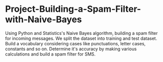 # Project-Building-a-Spam-Filter-with-Naive-Bayes
Using Python and Statistics's Naive Bayes algorithm, building a spam filter for incoming messages. We split the dataset into training and test dataset. Build a vocabulary considering cases like punctuations, letter cases, constants and so on. Determine it's accuracy by making various calculations and build a spam filter for SMS.
